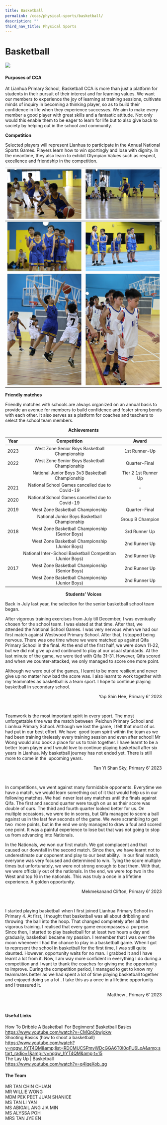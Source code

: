 ```yaml
---
title: Basketball
permalink: /ccas/physical-sports/basketball/
description: ""
third_nav_title: Physical Sports
---
```

# **Basketball**

![](/images/CCAs/Basketball/cca23_102.JPG)

#### **Purposes of CCA**

At Lianhua Primary School, Basketball CCA is more than just a platform for students in their pursuit of their interest and for learning values. We want our members to experience the joy of learning at training sessions, cultivate minds of inquiry in becoming a thinking player, so as to build their confidence in life when they experience successes. We aim to make every member a good player with great skills and a fantastic attitude. Not only would this enable them to be eager to learn for life but to also give back to society by helping out in the school and community.

  
**Competition**

Selected players will represent Lianhua to participate in the Annual National Sports Games. Players learn how to win sportingly and lose with dignity. In the meantime, they also learn to exhibit Olympian Values such as respect, excellence and friendship in the competition.


| ![](/images/CCAs/Basketball/basketball23_128.JPG) | ![](/images/CCAs/Basketball/basketball23_28.JPG) | 
|:-:|:-:| 
| ![](/images/CCAs/Basketball/basketball23_134.JPG)     | ![](/images/CCAs/Basketball/basketball23_102.JPG) 
| ![](/images/CCAs/Basketball/basketball23_123.JPG)   | ![](/images/CCAs/Basketball/basketball23_62.JPG)     | 


**Friendly matches**

Friendly matches with schools are always organized on an annual basis to provide an avenue for members to build confidence and foster strong bonds with each other. It also serves as a platform for coaches and teachers to select the school team members.


**<center>Achievements</center>**

| Year |                           Competition                          |       Award      |
|:----:|:--------------------------------------------------------------:|:----------------:|
| 2023 |         West Zone Senior Boys Basketball Championship        |         1st Runner-Up        |
| 2022 |         West Zone Senior Boys Basketball Championship        |         Quarter-Final        |
|          |         National Junior Boys 3v3 Basketball Championship       |         Tier 2 1st Runner Up        |
| 2021 |         National School Games cancelled due to Covid-19        |         -        |
| 2020 |         National School Games cancelled due to Covid-19        |         -        |
| 2019 |                West Zone Basketball Championship               |   Quarter-Final  |
|      |          National Junior Boys Basketball Championship          | Group B Champion |
| 2018 |       West Zone Basketball Championship<br>(Senior Boys)       |  3rd  Runner Up |
|      |       West Zone Basketball Championship<br>(Junior Boys)       |   2nd Runner Up  |
|      | National Inter-School Basketball Competition <br>(Junior Boys) |   2nd Runner Up  |
| 2017 |       West Zone Basketball Championship<br>(Senior Boys)       |   2nd Runner Up  |
|      |       West Zone Basketball Championship<br>(Junior Boys)       |   2nd Runner Up  |

<center><b>Students’ Voices</b></center>
  
Back in July last year, the selection for the senior basketball school team began.

After vigorous training exercises from July till December, I was eventually chosen for the school team. I was elated at that time. After that, we attended the National School Games. I was very nervous when we had our first match against Westwood Primary School. After that, I stopped being nervous. There was one time where we were matched up against Qifa Primary School in the final. At the end of the first half, we were down 11-22, but we did not give up and continued to play at our usual standards. At the last minute of the game, we were tied with Qifa 31-31. However, Qifa scored and when we counter-attacked, we only managed to score one more point.

Although we were out of the games, I learnt to be more resilient and never give up no matter how bad the score was. I also learnt to work together with my teammates as basketball is a team sport. I hope to continue playing basketball in secondary school.

<p style="text-align: right"> Yap Shin Hee, Primary 6' 2023<br></p>
<br>

Teamwork is the most important spirit in every sport. The most unforgettable time was the match between&nbsp; Peichun Primary School and&nbsp; Lianhua Primary School. Although we lost the game, I felt that most of us had put in our best effort. We have &nbsp;good team spirit within the team as we had been training tirelessly every training session and even after school! Mr Wong would also book a place for us to train together. I have learnt to be a better team player and I would love to continue playing basketball after six&nbsp; years in Lianhua. My basketball journey has not ended yet. There is still more to come in the&nbsp; upcoming years.&nbsp;

<p style="text-align: right"> Tan Yi Shan Sky, Primary 6’ 2023<br></p>
<br>

In competitions, we went against many formidable opponents. Everytime we have a match, we would learn something out of it that would help us in our following matches. We had&nbsp; never lost any matches until the finals against Qifa. The first and second quarter were tough on us as their score was double of ours. The third and fourth quarter looked better for us. On multiple occasions, we were tie in scores, but Qifa managed to score a ball against us in the last few seconds of the game. We were scrambling to get two &nbsp;more points, but in the end we only managed to draw a foul and scored one point. It was a painful experience to lose but that was not going to stop us from advancing into Nationals.&nbsp;

In the Nationals, we won our first match. We got complacent and that caused our downfall in the second match. Since then, we have learnt not to underestimate our opponent and play to our best ability.&nbsp; In our final match, everyone was very focused and determined to win. Tying the score multiple times but unfortunately, we were not strong enough to beat them. With that, we were officially out of the nationals. In the end, we were top two in the West and top 16 in the nationals. This was truly a once in a lifetime experience. A golden opportunity.

<p style="text-align: right">Mekmekanand Clifton, Primary 6’ 2023<br></p>
<br>

I started playing basketball when I first joined Lianhua Primary School in Primary 4. At first, I thought that basketball was all about dribbling and throwing&nbsp; the ball into the hoop. That changed completely after all the vigorous training. I realised that every game encompasses a&nbsp; purpose. Since then, I started to play basketball for at least two hours a day and gradually, basketball became my passion. I remember that I was over the moon whenever I had the chance to play in a basketball game. When I got to represent the school in basketball for the first time, I was still quite daunted. However, opportunity waits for no man. I grabbed it and I have learnt a lot from it. Now, I am way more confident in everything I do during a competition and I want to thank the coaches for giving me the opportunity to improve. During the competition period, I managed to get to know my teammates better as we had spent a lot of time playing basketball together and enjoyed doing so a lot . I take this as a once in a lifetime opportunity and I treasured it.

<p style="text-align: right">Matthew , Primary 6’ 2023<br></p>
<br>



####  **Useful Links**   

How To Dribble A Basketball For Beginners! Basketball Basics    
<a href="https://www.youtube.com/watch?v=CMQp0bwjokw">https://www.youtube.com/watch?v=CMQp0bwjokw</a>    
Shooting Basics (how to shoot a basketball)   
<a href="https://www.youtube.com/watch?v=nqqw_hYT4QM&amp;list=RDCMUCSPmvWDcGGA6T0I0qFU6LoA&amp;start_radio=1&amp;rv=nqqw_hYT4QM&amp;t=15">https://www.youtube.com/watch?v=nqqw_hYT4QM&amp;list=RDCMUCSPmvWDcGGA6T0I0qFU6LoA&amp;start_radio=1&amp;rv=nqqw_hYT4QM&amp;t=15</a>    
The Lay Up | Basketball    
<a href="https://www.youtube.com/watch?v=q4IqeXob_qg">https://www.youtube.com/watch?v=q4IqeXob_qg</a>


####  **The Team**   

MR TAN CHIN CHUAN <br>
MR WILLIE WONG<br>
MDM PEK PEET JUAN SHANICE <br>
MS TAN LI YAN  <br>
MS ABIGAIL ANG JIA MIN <br>
MS ALYSSA POH<br>
MRS TAN JYE EN <br>